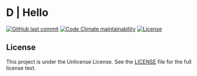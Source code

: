 # D | Hello

[![GitHub last commit](https://img.shields.io/github/last-commit/ursinn/d-hello?logo=github&style=for-the-badge)](https://github.com/ursinn/d-hello/commits)
[![Code Climate maintainability](https://img.shields.io/codeclimate/maintainability/ursinn/d-hello?logo=codeclimate&style=for-the-badge)](https://codeclimate.com/github/ursinn/d-hello)
[![License](https://img.shields.io/github/license/ursinn/d-hello?style=for-the-badge)](https://github.com/ursinn/d-hello/blob/main/LICENSE)

## License

This project is under the Unlicense License. See the [LICENSE](https://github.com/ursinn/d-hello/blob/main/LICENSE)
file for the full license text.
